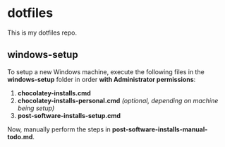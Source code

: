 # dotfiles

This is my dotfiles repo.

## windows-setup

To setup a new Windows machine, execute the following files in the **windows-setup** folder in order **with Administrator permissions**:

1. **chocolatey-installs.cmd**
2. **chocolatey-installs-personal.cmd** *(optional, depending on machine being setup)*
3. **post-software-installs-setup.cmd**

Now, manually perform the steps in **post-software-installs-manual-todo.md**.
